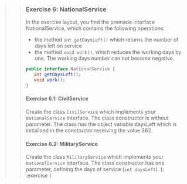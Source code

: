 >> ### Exercise 6: NationalService
>>
>> In the exercise layout, you find the premade interface NationalService, which contains the following operations:
>>* the method `int getDaysLeft()` which returns the number of days left on service
>>* the method `void work()`, which reduces the working days by one. The working days number can not become negative.
>> ```java
>>public interface NationalService {
>>    int getDaysLeft();
>>    void work();
>>}
>> ```
>>
>>#### Exercise 6.1: CivilService
>>
>>Create the class `CivilService` which implements your `NationalService` interface. The class constructor is without parameter. The class has the object variable daysLeft which is initialised in the constructor receiving the value 362.
>>
>>#### Exercise 6.2: MilitaryService
>> Create the class `MilitaryService` which implements your `NationalService` interface. The class constructor has one parameter, defining the days of service (`int daysLeft`).
>{: .exercise }